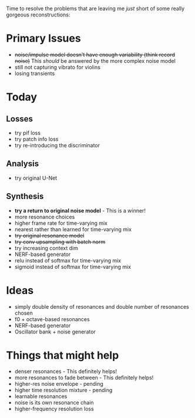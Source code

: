 Time to resolve the problems that are leaving me _just_ short of some really gorgeous reconstructions:

# Primary Issues

- ~~noise/impulse model doesn't have enough variability (think record noise)~~ This _should_ be answered by the more complex noise model
- still not capturing vibrato for violins
- losing transients


# Today

## Losses
- try pif loss
- try patch info loss
- try re-introducing the discriminator

## Analysis
- try original U-Net

## Synthesis
- **try a return to original noise model** - This is a winner!
- more resonance choices
- higher frame rate for time-varying mix
- nearest rather than learned for time-varying mix
- ~~try original resonance model~~
- ~~try conv upsampling with batch norm~~
- try increasing context dim
- NERF-based generator
- relu instead of softmax for time-varying mix
- sigmoid instead of softmax for time-varying mix


# Ideas

- simply double density of resonances and double number of resonances chosen
- f0 + octave-based resonances
- NERF-based generator
- Oscillator bank + noise generator


# Things that might help
- denser resonances - This definitely helps!
- more resonances to fade between - This definitely helps!
- higher-res noise envelope - pending
- higher time resolution mixture - pending
- learnable resonances
- noise is its own resonance chain
- higher-frequency resolution loss
